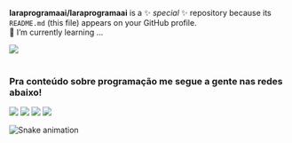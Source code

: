 
**laraprogramaai/laraprogramaai** is a ✨ _special_ ✨ repository because its `README.md` (this file) appears on your GitHub profile.
<br>
🌱 I’m currently learning ...

<div>
<picture>
<source 
  srcset="https://github-readme-stats.vercel.app/api?username=anuraghazra&show_icons=true&theme=tokyonight"
  media="(prefers-color-scheme: tokyonight)"
/>
<source
  srcset="https://github-readme-stats.vercel.app/api?username=anuraghazra&show_icons=true"
  media="(prefers-color-scheme: light), (prefers-color-scheme: no-preference)"
/>
<img src="https://github-readme-stats.vercel.app/api?username=anuraghazra&show_icons=true" />
</picture>
</div>
 
 <br>
 
  ### Pra conteúdo sobre programação me segue a gente nas redes abaixo!
 
<div> 
  <a href="https://www.youtube.com/channel/UCdfyepVIxILYOcfPlbFK8JA" target="_blank"><img src="https://img.shields.io/badge/YouTube-FF0000?style=for-the-badge&logo=youtube&logoColor=white" target="_blank"></a>
  <a href="https://www.instagram.com/herick.capriotti/" target="_blank"><img src="https://img.shields.io/badge/-Instagram-%23E4405F?style=for-the-badge&logo=instagram&logoColor=white" target="_blank"></a>
  <a href = "mailto:herickcapriotti@hotmail.com"><img src="https://img.shields.io/badge/-Gmail-%23333?style=for-the-badge&logo=gmail&logoColor=white" target="_blank"></a>
  <a href="https://www.linkedin.com/in/herick-capriotti-2b6090154/" target="_blank"><img src="https://img.shields.io/badge/-LinkedIn-%230077B5?style=for-the-badge&logo=linkedin&logoColor=white" target="_blank"></a> 
 
  ![Snake animation](https://github.com/Herick-Capriotti/Herick-Capriotti/blob/output/github-contribution-grid-snake.svg)

</div>
